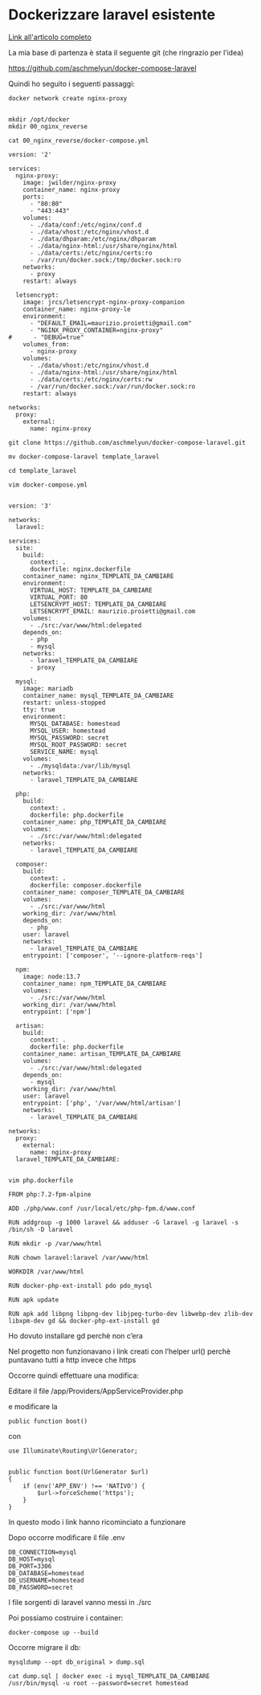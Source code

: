 # Dockerizzare laravel esistente
[Link all'articolo completo](https://www.maurizio.proietti.name/2020/12/17/come-ti-dockerizzo-un-progetto-laravel-esistente/)

La mia base di partenza è stata il seguente git (che ringrazio per l’idea)

https://github.com/aschmelyun/docker-compose-laravel

Quindi ho seguito i seguenti passaggi:

```
docker network create nginx-proxy


mkdir /opt/docker
mkdir 00_nginx_reverse

cat 00_nginx_reverse/docker-compose.yml

version: '2'

services:
  nginx-proxy:
    image: jwilder/nginx-proxy
    container_name: nginx-proxy
    ports:
      - "80:80"
      - "443:443"
    volumes:
      - ./data/conf:/etc/nginx/conf.d
      - ./data/vhost:/etc/nginx/vhost.d
      - ./data/dhparam:/etc/nginx/dhparam
      - ./data/nginx-html:/usr/share/nginx/html
      - ./data/certs:/etc/nginx/certs:ro
      - /var/run/docker.sock:/tmp/docker.sock:ro
    networks:
      - proxy
    restart: always

  letsencrypt:
    image: jrcs/letsencrypt-nginx-proxy-companion
    container_name: nginx-proxy-le
    environment:
      - "DEFAULT_EMAIL=maurizio.proietti@gmail.com"
      - "NGINX_PROXY_CONTAINER=nginx-proxy"
#      - "DEBUG=true"
    volumes_from:
      - nginx-proxy
    volumes:
      - ./data/vhost:/etc/nginx/vhost.d
      - ./data/nginx-html:/usr/share/nginx/html
      - ./data/certs:/etc/nginx/certs:rw
      - /var/run/docker.sock:/var/run/docker.sock:ro
    restart: always

networks:
  proxy:
    external:
      name: nginx-proxy

git clone https://github.com/aschmelyun/docker-compose-laravel.git

mv docker-compose-laravel template_laravel

cd template_laravel

vim docker-compose.yml


version: '3'

networks:
  laravel:

services:
  site:
    build:
      context: .
      dockerfile: nginx.dockerfile
    container_name: nginx_TEMPLATE_DA_CAMBIARE
    environment:
      VIRTUAL_HOST: TEMPLATE_DA_CAMBIARE
      VIRTUAL_PORT: 80
      LETSENCRYPT_HOST: TEMPLATE_DA_CAMBIARE
      LETSENCRYPT_EMAIL: maurizio.proietti@gmail.com
    volumes:
      - ./src:/var/www/html:delegated
    depends_on:
      - php
      - mysql
    networks:
      - laravel_TEMPLATE_DA_CAMBIARE
      - proxy

  mysql:
    image: mariadb
    container_name: mysql_TEMPLATE_DA_CAMBIARE
    restart: unless-stopped
    tty: true
    environment:
      MYSQL_DATABASE: homestead
      MYSQL_USER: homestead
      MYSQL_PASSWORD: secret
      MYSQL_ROOT_PASSWORD: secret
      SERVICE_NAME: mysql
    volumes:
      - ./mysqldata:/var/lib/mysql
    networks:
      - laravel_TEMPLATE_DA_CAMBIARE

  php:
    build:
      context: .
      dockerfile: php.dockerfile
    container_name: php_TEMPLATE_DA_CAMBIARE
    volumes:
      - ./src:/var/www/html:delegated
    networks:
      - laravel_TEMPLATE_DA_CAMBIARE

  composer:
    build:
      context: .
      dockerfile: composer.dockerfile
    container_name: composer_TEMPLATE_DA_CAMBIARE
    volumes:
      - ./src:/var/www/html
    working_dir: /var/www/html
    depends_on:
      - php
    user: laravel
    networks:
      - laravel_TEMPLATE_DA_CAMBIARE
    entrypoint: ['composer', '--ignore-platform-reqs']

  npm:
    image: node:13.7
    container_name: npm_TEMPLATE_DA_CAMBIARE
    volumes:
      - ./src:/var/www/html
    working_dir: /var/www/html
    entrypoint: ['npm']

  artisan:
    build:
      context: .
      dockerfile: php.dockerfile
    container_name: artisan_TEMPLATE_DA_CAMBIARE
    volumes:
      - ./src:/var/www/html:delegated
    depends_on:
      - mysql
    working_dir: /var/www/html
    user: laravel
    entrypoint: ['php', '/var/www/html/artisan']
    networks:
      - laravel_TEMPLATE_DA_CAMBIARE

networks:
  proxy:
    external:
      name: nginx-proxy
  laravel_TEMPLATE_DA_CAMBIARE:


vim php.dockerfile

FROM php:7.2-fpm-alpine

ADD ./php/www.conf /usr/local/etc/php-fpm.d/www.conf

RUN addgroup -g 1000 laravel && adduser -G laravel -g laravel -s /bin/sh -D laravel

RUN mkdir -p /var/www/html

RUN chown laravel:laravel /var/www/html

WORKDIR /var/www/html

RUN docker-php-ext-install pdo pdo_mysql

RUN apk update

RUN apk add libpng libpng-dev libjpeg-turbo-dev libwebp-dev zlib-dev libxpm-dev gd && docker-php-ext-install gd

```

Ho dovuto installare gd perchè non c’era

Nel progetto non funzionavano i link creati con l’helper url() perchè puntavano tutti a http invece che https

Occorre quindi effettuare una modifica:

Editare il file /app/Providers/AppServiceProvider.php 

e modificare la

```
public function boot()
```
con
```
use Illuminate\Routing\UrlGenerator;


public function boot(UrlGenerator $url)
{
    if (env('APP_ENV') !== 'NATIVO') {
        $url->forceScheme('https');
    }
}
```
In questo modo i link hanno ricominciato a funzionare

Dopo occorre modificare il file .env

```
DB_CONNECTION=mysql
DB_HOST=mysql
DB_PORT=3306
DB_DATABASE=homestead
DB_USERNAME=homestead
DB_PASSWORD=secret
```

I file sorgenti di laravel vanno messi in ./src

Poi possiamo costruire i container:

```
docker-compose up --build 
```

Occorre migrare il db:

```
mysqldump --opt db_original > dump.sql

cat dump.sql | docker exec -i mysql_TEMPLATE_DA_CAMBIARE  /usr/bin/mysql -u root --password=secret homestead

```
